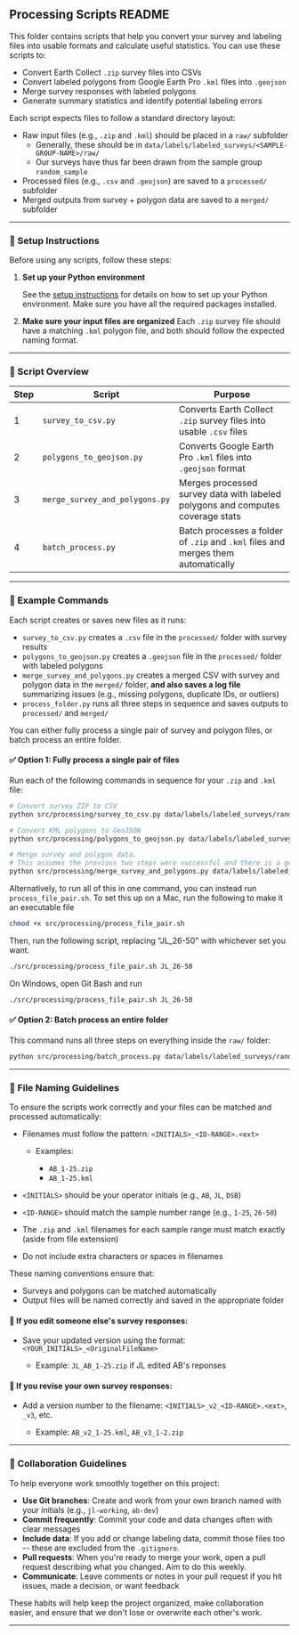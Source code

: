 ## Processing Scripts README

This folder contains scripts that help you convert your survey and labeling files into usable formats and calculate useful statistics. You can use these scripts to:

* Convert Earth Collect `.zip` survey files into CSVs
* Convert labeled polygons from Google Earth Pro `.kml` files into `.geojson`
* Merge survey responses with labeled polygons
* Generate summary statistics and identify potential labeling errors

Each script expects files to follow a standard directory layout:

* Raw input files (e.g., `.zip` and `.kml`) should be placed in a `raw/` subfolder
    * Generally, these should be in `data/labels/labeled_surveys/<SAMPLE-GROUP-NAME>/raw/`
    * Our surveys have thus far been drawn from the sample group `random_sample` 
* Processed files (e.g., `.csv` and `.geojson`) are saved to a `processed/` subfolder
* Merged outputs from survey + polygon data are saved to a `merged/` subfolder

---

### 🔧 Setup Instructions

Before using any scripts, follow these steps:

1. **Set up your Python environment**

   See the [setup instructions](../../README.md#setup) for details on how to set up your Python environment. Make sure you have all the required packages installed.

2. **Make sure your input files are organized**
   Each `.zip` survey file should have a matching `.kml` polygon file, and both should follow the expected naming format. 

---

### 🚀 Script Overview

| Step | Script                         | Purpose                                                                           |
| ---- | ------------------------------ | --------------------------------------------------------------------------------- |
| 1    | `survey_to_csv.py`             | Converts Earth Collect `.zip` survey files into usable `.csv` files               |
| 2    | `polygons_to_geojson.py`       | Converts Google Earth Pro `.kml` files into `.geojson` format                     |
| 3    | `merge_survey_and_polygons.py` | Merges processed survey data with labeled polygons and computes coverage stats    |
| 4    | `batch_process.py`            | Batch processes a folder of `.zip` and `.kml` files and merges them automatically |

---

### 📘 Example Commands

Each script creates or saves new files as it runs:

* `survey_to_csv.py` creates a `.csv` file in the `processed/` folder with survey results
* `polygons_to_geojson.py` creates a `.geojson` file in the `processed/` folder with labeled polygons
* `merge_survey_and_polygons.py` creates a merged CSV with survey and polygon data in the `merged/` folder, **and also saves a log file** summarizing issues (e.g., missing polygons, duplicate IDs, or outliers)
* `process_folder.py` runs all three steps in sequence and saves outputs to `processed/` and `merged/`

You can either fully process a single pair of survey and polygon files, or batch process an entire folder.

#### ✅ Option 1: Fully process a single pair of files

Run each of the following commands in sequence for your `.zip` and `.kml` file:

```bash
# Convert survey ZIP to CSV
python src/processing/survey_to_csv.py data/labels/labeled_surveys/random_sample/raw/JL_26-50.zip

# Convert KML polygons to GeoJSON
python src/processing/polygons_to_geojson.py data/labels/labeled_surveys/random_sample/raw/JL_26-50.kml

# Merge survey and polygon data. 
# This assumes the previous two steps were successful and there is a geojson with a matching name in the same folder as the csv to match it with. 
python src/processing/merge_survey_and_polygons.py data/labels/labeled_surveys/random_sample/processed/JL_26-50.csv
```

Alternatively, to run all of this in one command, you can instead run `process_file_pair.sh`. To set this up on a Mac, run the following to make it an executable file
```bash
chmod +x src/processing/process_file_pair.sh
```

Then, run the following script, replacing "JL_26-50" with whichever set you want.
```bash
./src/processing/process_file_pair.sh JL_26-50
```

On Windows, open Git Bash and run 
```bash
./src/processing/process_file_pair.sh JL_26-50
```

#### ✅ Option 2: Batch process an entire folder

This command runs all three steps on everything inside the `raw/` folder:

```bash
python src/processing/batch_process.py data/labels/labeled_surveys/random_sample/raw/
```

---

### 📁 File Naming Guidelines

To ensure the scripts work correctly and your files can be matched and processed automatically:

* Filenames must follow the pattern: `<INITIALS>_<ID-RANGE>.<ext>`

  * Examples:

    * `AB_1-25.zip`
    * `AB_1-25.kml`
* `<INITIALS>` should be your operator initials (e.g., `AB`, `JL`, `DSB`)
* `<ID-RANGE>` should match the sample number range (e.g., `1-25`, `26-50`)
* The `.zip` and `.kml` filenames for each sample range must match exactly (aside from file extension)
* Do not include extra characters or spaces in filenames

These naming conventions ensure that:

* Surveys and polygons can be matched automatically
* Output files will be named correctly and saved in the appropriate folder

#### 🔄 If you edit someone else's survey responses:

* Save your updated version using the format: `<YOUR_INITIALS>_<OriginalFileName>`

  * Example: `JL_AB_1-25.zip` if JL edited AB's reponses

#### 🔁 If you revise your own survey responses:

* Add a version number to the filename: `<INITIALS>_v2_<ID-RANGE>.<ext>`, `_v3`, etc.

  * Example: `AB_v2_1-25.kml`, `AB_v3_1-2.zip`

---

### 🤝 Collaboration Guidelines

To help everyone work smoothly together on this project:

* **Use Git branches**: Create and work from your own branch named with your initials (e.g., `jl-working`, `ab-dev`)
* **Commit frequently**: Commit your code and data changes often with clear messages
* **Include data**: If you add or change labeling data, commit those files too -- these are excluded from the `.gitignore`.
* **Pull requests**: When you're ready to merge your work, open a pull request describing what you changed. Aim to do this weekly. 
* **Communicate**: Leave comments or notes in your pull request if you hit issues, made a decision, or want feedback

These habits will help keep the project organized, make collaboration easier, and ensure that we don't lose or overwrite each other's work.

---
